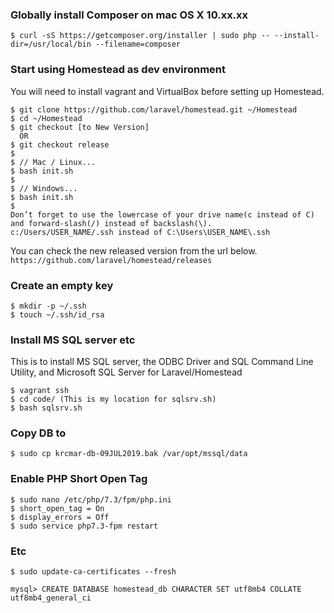 ### Globally install Composer on mac OS X 10.xx.xx
```
$ curl -sS https://getcomposer.org/installer | sudo php -- --install-dir=/usr/local/bin --filename=composer
```

### Start using Homestead as dev environment
You will need to install vagrant and VirtualBox before setting up Homestead.

```
$ git clone https://github.com/laravel/homestead.git ~/Homestead
$ cd ~/Homestead
$ git checkout [to New Version]
  OR
$ git checkout release
$
$ // Mac / Linux...
$ bash init.sh
$ 
$ // Windows...
$ bash init.sh
$ 
Don’t forget to use the lowercase of your drive name(c instead of C) and forward-slash(/) instead of backslash(\). 
c:/Users/USER_NAME/.ssh instead of C:\Users\USER_NAME\.ssh
```
You can check the new released version from the url below.<br/>
`https://github.com/laravel/homestead/releases`

### Create an empty key
```
$ mkdir -p ~/.ssh
$ touch ~/.ssh/id_rsa
```

### Install MS SQL server etc
This is to install MS SQL server, the ODBC Driver and SQL Command Line Utility, and Microsoft SQL Server for Laravel/Homestead
```
$ vagrant ssh
$ cd code/ (This is my location for sqlsrv.sh)
$ bash sqlsrv.sh
```

### Copy DB to 
```
$ sudo cp krcmar-db-09JUL2019.bak /var/opt/mssql/data
```

### Enable PHP Short Open Tag 
```
$ sudo nano /etc/php/7.3/fpm/php.ini
$ short_open_tag = On
$ display_errors = Off
$ sudo service php7.3-fpm restart
```

### Etc
```
$ sudo update-ca-certificates --fresh

mysql> CREATE DATABASE homestead_db CHARACTER SET utf8mb4 COLLATE utf8mb4_general_ci
```


